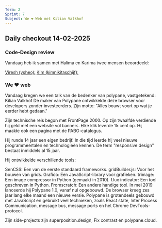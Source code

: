 ```yaml
---
Term: 2  
Sprint: 7  
Subject: We ❤️ Web met Kilian Valkhof  
---
```


## Daily checkout 14-02-2025

### Code-Design review


Vandaag heb ik samen met Halima en Karima twee mensen beoordeeld:

[Viresh (vsheo):](https://github.com/vsheo/connect-your-tribe-squad-page/issues/7)
[Kim (kimnikitaschijf):](https://github.com/kimnikitaschijf/connect-your-tribe-squad-page/issues/4#issuecomment-2658738133)

### We ❤️ web

Vandaag kregen we een talk van de bedenker van polypane, vastgetekend: Kilian Valkhof
De maker van Polypane ontwikkelde deze browser voor developers zonder investeerders. Zijn motto: "Alles bouwt voort op wat je eerder hebt gedaan."

Zijn technische reis begon met FrontPage 2000. Op zijn twaalfde verdiende hij geld met een website vol banners. Elke klik leverde 15 cent op. Hij maakte ook een pagina met de PABO-catalogus.

Hij runde 14 jaar een eigen bedrijf. In die tijd leerde hij veel nieuwe programmeertalen en technologieën kennen. De term "responsive design" bestaat inmiddels al 15 jaar.

Hij ontwikkelde verschillende tools:

SenCSS: Een van de eerste standaard frameworks.
gridBuilder.js: Voor het bouwen van grids.
Grafico: Een JavaScript-library voor grafieken.
trimage: Een image compressor in Python (gemaakt in 2010).
f.lux indicator: Een tool geschreven in Python.
Fromscratch: Een andere handige tool.
In mei 2019 lanceerde hij Polypane 1.0, vanaf nul opgebouwd. De browser kreeg zes jaar lang elke maand een nieuwe versie. Polypane is grotendeels gebouwd met JavaScript en gebruikt veel technieken, zoals React state, Inter Process Communication, message bus, message ports en het Chrome DevTools-protocol.

Zijn side-projects zijn superposition.design, Fix contrast en polypane.cloud.